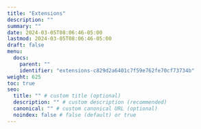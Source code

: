 ```yaml
---
title: "Extensions"
description: ""
summary: ""
date: 2024-03-05T08:06:46-05:00
lastmod: 2024-03-05T08:06:46-05:00
draft: false
menu:
  docs:
    parent: ""
    identifier: "extensions-c829d2a6401c7f59e762fe70cf73734b"
weight: 625
toc: true
seo:
  title: "" # custom title (optional)
  description: "" # custom description (recommended)
  canonical: "" # custom canonical URL (optional)
  noindex: false # false (default) or true
---
```

